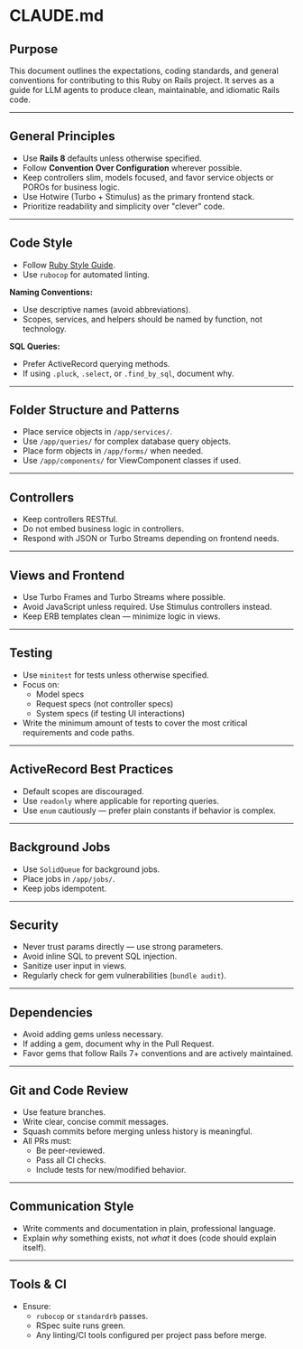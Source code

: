 # CLAUDE.md

## Purpose
This document outlines the expectations, coding standards, and general conventions for contributing to this Ruby on Rails project. It serves as a guide for LLM agents to produce clean, maintainable, and idiomatic Rails code.

---

## General Principles
- Use **Rails 8** defaults unless otherwise specified.
- Follow **Convention Over Configuration** wherever possible.
- Keep controllers slim, models focused, and favor service objects or POROs for business logic.
- Use Hotwire (Turbo + Stimulus) as the primary frontend stack.
- Prioritize readability and simplicity over "clever" code.

---

## Code Style
- Follow [Ruby Style Guide](https://rubystyle.guide/).
- Use `rubocop` for automated linting.

**Naming Conventions:**
- Use descriptive names (avoid abbreviations).
- Scopes, services, and helpers should be named by function, not technology.

**SQL Queries:**
- Prefer ActiveRecord querying methods.
- If using `.pluck`, `.select`, or `.find_by_sql`, document why.

---

## Folder Structure and Patterns
- Place service objects in `/app/services/`.
- Use `/app/queries/` for complex database query objects.
- Place form objects in `/app/forms/` when needed.
- Use `/app/components/` for ViewComponent classes if used.

---

## Controllers
- Keep controllers RESTful.
- Do not embed business logic in controllers.
- Respond with JSON or Turbo Streams depending on frontend needs.

---

## Views and Frontend
- Use Turbo Frames and Turbo Streams where possible.
- Avoid JavaScript unless required. Use Stimulus controllers instead.
- Keep ERB templates clean — minimize logic in views.

---

## Testing
- Use `minitest` for tests unless otherwise specified.
- Focus on:
  - Model specs
  - Request specs (not controller specs)
  - System specs (if testing UI interactions)
- Write the minimum amount of tests to cover the most critical requirements and code paths.

---

## ActiveRecord Best Practices
- Default scopes are discouraged.
- Use `readonly` where applicable for reporting queries.
- Use `enum` cautiously — prefer plain constants if behavior is complex.

---

## Background Jobs
- Use `SolidQueue` for background jobs.
- Place jobs in `/app/jobs/`.
- Keep jobs idempotent.

---

## Security
- Never trust params directly — use strong parameters.
- Avoid inline SQL to prevent SQL injection.
- Sanitize user input in views.
- Regularly check for gem vulnerabilities (`bundle audit`).

---

## Dependencies
- Avoid adding gems unless necessary.
- If adding a gem, document why in the Pull Request.
- Favor gems that follow Rails 7+ conventions and are actively maintained.

---

## Git and Code Review
- Use feature branches.
- Write clear, concise commit messages.
- Squash commits before merging unless history is meaningful.
- All PRs must:
  - Be peer-reviewed.
  - Pass all CI checks.
  - Include tests for new/modified behavior.

---

## Communication Style
- Write comments and documentation in plain, professional language.
- Explain *why* something exists, not *what* it does (code should explain itself).

---

## Tools & CI
- Ensure:
  - `rubocop` or `standardrb` passes.
  - RSpec suite runs green.
  - Any linting/CI tools configured per project pass before merge.
